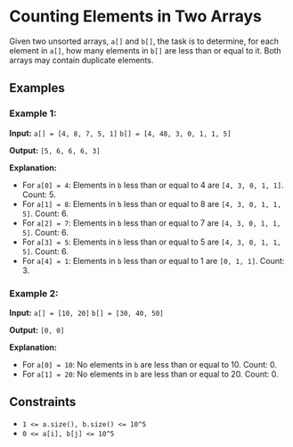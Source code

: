 # Counting Elements in Two Arrays

Given two unsorted arrays, `a[]` and `b[]`, the task is to determine, for each element in `a[]`, how many elements in `b[]` are less than or equal to it. Both arrays may contain duplicate elements.

## Examples

### Example 1:

**Input:**
`a[] = [4, 8, 7, 5, 1]`
`b[] = [4, 48, 3, 0, 1, 1, 5]`

**Output:**
`[5, 6, 6, 6, 3]`

**Explanation:**
- For `a[0] = 4`: Elements in `b` less than or equal to 4 are `[4, 3, 0, 1, 1]`. Count: 5.
- For `a[1] = 8`: Elements in `b` less than or equal to 8 are `[4, 3, 0, 1, 1, 5]`. Count: 6.
- For `a[2] = 7`: Elements in `b` less than or equal to 7 are `[4, 3, 0, 1, 1, 5]`. Count: 6.
- For `a[3] = 5`: Elements in `b` less than or equal to 5 are `[4, 3, 0, 1, 1, 5]`. Count: 6.
- For `a[4] = 1`: Elements in `b` less than or equal to 1 are `[0, 1, 1]`. Count: 3.

### Example 2:

**Input:**
`a[] = [10, 20]`
`b[] = [30, 40, 50]`

**Output:**
`[0, 0]`

**Explanation:**
- For `a[0] = 10`: No elements in `b` are less than or equal to 10. Count: 0.
- For `a[1] = 20`: No elements in `b` are less than or equal to 20. Count: 0.

## Constraints

- `1 <= a.size(), b.size() <= 10^5`
- `0 <= a[i], b[j] <= 10^5`
